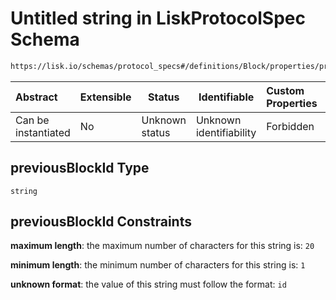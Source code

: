 # Untitled string in LiskProtocolSpec Schema

```txt
https://lisk.io/schemas/protocol_specs#/definitions/Block/properties/previousBlockId
```

| Abstract            | Extensible | Status         | Identifiable            | Custom Properties | Additional Properties | Access Restrictions | Defined In                                                                                     |
| :------------------ | ---------- | -------------- | ----------------------- | :---------------- | --------------------- | ------------------- | ---------------------------------------------------------------------------------------------- |
| Can be instantiated | No         | Unknown status | Unknown identifiability | Forbidden         | Allowed               | none                | [lisk_protocol_specs.schema.json\*](../lisk_protocol_specs.schema.json 'open original schema') |

## previousBlockId Type

`string`

## previousBlockId Constraints

**maximum length**: the maximum number of characters for this string is: `20`

**minimum length**: the minimum number of characters for this string is: `1`

**unknown format**: the value of this string must follow the format: `id`
